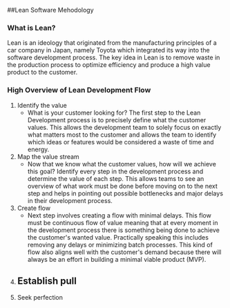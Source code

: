 ##Lean Software Mehodology
### What is Lean?
Lean is an ideology that originated from the manufacturing principles of a car company in Japan, namely Toyota which integrated its way into the software development process. The key idea in Lean is to remove waste in the production process to optimize efficiency and produce a high value product to the customer. 

### High Overview of Lean Development Flow
1. Identify the value
   - What is your customer looking for? The first step to the Lean Development process is to precisely define what the customer values. This allows the development team to solely focus on exactly what matters most to the customer and allows the team to identify which ideas or features would be considered a waste of time and energy.
2. Map the value stream
   - Now that we know what the customer values, how will we achieve this goal? Identify every step in the development process and determine the value of each step. This allows teams to see an overview of what work must be done before moving on to the next step and helps in pointing out possible bottlenecks and major delays in their development process.
3. Create flow
   - Next step involves creating a flow with minimal delays. This flow must be continuous flow of value meaning that at every moment in the development process there is something being done to achieve the customer's wanted value. Practically speaking this includes removing any delays or minimizing batch processes. This kind of flow also aligns well with the customer's demand because there will always be an effort in building a minimal viable product (MVP).
5. Establish pull
   - 
7. Seek perfection
